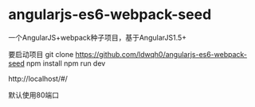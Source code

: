 # angularjs-es6-webpack-seed
一个AngularJS+webpack种子项目，基于AngularJS1.5+

要启动项目
git clone https://github.com/ldwqh0/angularjs-es6-webpack-seed
npm install 
npm run dev



http://localhost/#/

默认使用80端口
